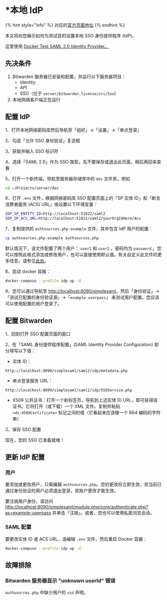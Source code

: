 # \*本地 IdP

{% hint style="info" %}
对应的[官方页面地址](https://contributing.bitwarden.com/getting-started/server/sso/local)
{% endhint %}

本文将向您展示如何为测试目的设置本地 SSO 身份提供程序 (IdP)。

这里使用 [Docker Test SAML 2.0 Identity Provider。](https://github.com/kenchan0130/docker-simplesamlphp)

## 先决条件 <a href="#prerequisites" id="prerequisites"></a>

1. Bitwarden 服务器已安装和配置，并运行以下服务器项目：
   * Identity
   * API
   * SSO（位于 `server/bitwarden_license/src/Sso`)
2. 本地网络客户端正在运行

## 配置 IdP <a href="#configure-idp" id="configure-idp"></a>

1、打开本地网络密码库然后导航至「组织」→「设置」→「单点登录」

2、勾选「允许 SSO 身份验证」复选框

3、获取并输入 SSO 标识符

4、选择「SAML 2.0」作为 SSO 类型。先不要保存或退出此页面，稍后再回来查看

5、打开一个新终端，导航至服务器存储库中的 `dev` 文件夹，例如

```bash
cd ~/Projects/server/dev
```

6、打开 `.env` 文件，根据网络密码库 SSO 配置页面上的「SP 实体 ID」和「断言消费者服务 (ACS) URL」值设置以下环境变量：

```bash
IDP_SP_ENTITY_ID=http://localhost:51822/saml2
IDP_SP_ACS_URL=http://localhost:51822/saml2/yourOrgIdHere/Acs
```

7、复制提供的 `authsources.php.example` 文件，其中包含 IdP 用户的配置：

```bash
cp authsources.php.example authsources.php
```

默认情况下，该文件配置了两个用户： `user1` 和 `user2` 。密码均为 `password` 。您可以按照此格式添加或修改用户，也可以直接使用默认值。有关自定义此文件的更多信息，请参见[此处](https://github.com/kenchan0130/docker-simplesamlphp#advanced-usage)。

8、启动 docker 容器：

```bash
docker-compose --profile idp up -d
```

9、您可以通过导航至 [http://localhost:8090/simplesaml](http://localhost:8090/simplesaml)，然后「身份验证」→「测试已配置的身份验证源」→「`example-userpass`」 来测试用户配置。您应该可以使用配置的用户登录了。

## 配置 Bitwarden <a href="#configure-bitwarden" id="configure-bitwarden"></a>

1、回到打开 SSO 配置页面的窗口

2、在「SAML 身份提供程序配置」(SAML Identity Provider Configuration) 部分填写以下值：

* 实体 ID：

```
http://localhost:8090/simplesaml/saml2/idp/metadata.php
```

* 单点登录服务 URL：

```
http://localhost:8090/simplesaml/saml2/idp/SSOService.php
```

* X509 公共证书：打开一个新标签页，导航到上述实体 ID URL，即可获得该证书。它将打开（或下载）一个 XML 文件。复制并粘贴 `<ds:X509Certificate>` 标记之间的值（它看起来应该像一个 B64 编码的字符串）

3、保存 SSO 配置

现在，您的 SSO 已准备就绪！

## 更新 IdP 配置 <a href="#updating-the-idp-configuration" id="updating-the-idp-configuration"></a>

### 用户 <a href="#users" id="users"></a>

要添加或更改用户，只需编辑 `authsources.php`。您的更改将立即生效，但当前已通过身份验证的用户必须退出登录，其账户更改才能生效。

要注销用户身份，请访问 [http://localhost:8090/simplesaml/module.php/core/authenticate.php?as=example-userpass](http://localhost:8090/simplesaml/module.php/core/authenticate.php?as=example-userpass) 并单击「注销」。或者，您也可以使用私密浏览会话。

### SAML 配置 <a href="#saml-configuration" id="saml-configuration"></a>

要更改实体 ID 或 ACS URL，请编辑 `.env` 文件，然后重启 Docker 容器：

```bash
docker-compose --profile idp up -d
```

## 故障排除 <a href="#troubleshooting" id="troubleshooting"></a>

### Bitwarden 服务器显示 "unknown userId" 错误 <a href="#bitwarden-server-thows-unknown-userid-error" id="bitwarden-server-thows-unknown-userid-error"></a>

`authsources.php` 中缺少用户的 `uid` 声明。
